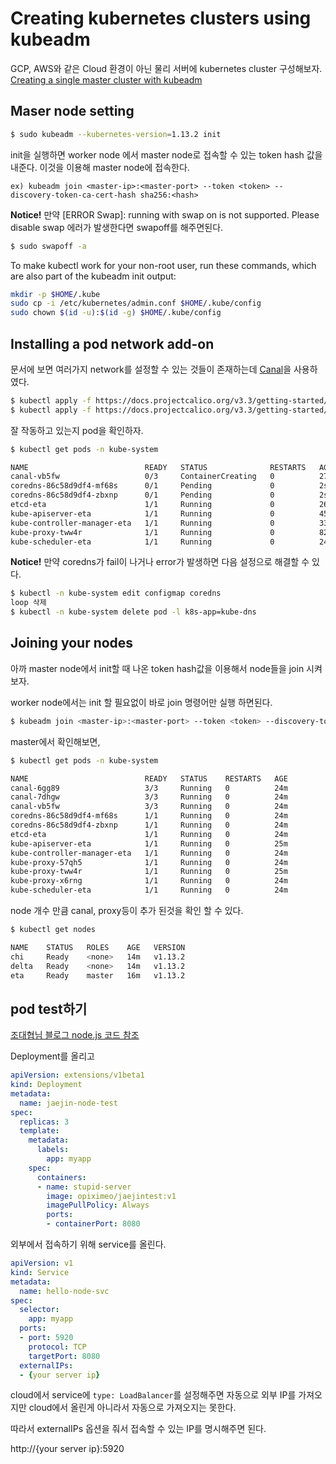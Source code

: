 # Creating kubernetes clusters using kubeadm


GCP, AWS와 같은 Cloud 환경이 아닌 물리 서버에 kubernetes cluster 구성해보자.
[Creating a single master cluster with kubeadm](https://kubernetes.io/docs/setup/independent/create-cluster-kubeadm/)

<!--more-->

## Maser node setting 

~~~bash
$ sudo kubeadm --kubernetes-version=1.13.2 init
~~~

init을 실행하면 worker node 에서 master node로 접속할 수 있는 token hash 값을 내준다. 이것을 이용해 master node에 접속한다.

`ex) kubeadm join <master-ip>:<master-port> --token <token> --discovery-token-ca-cert-hash sha256:<hash>`

**Notice!** 만약 [ERROR Swap]: running with swap on is not supported. Please disable swap 에러가 발생한다면 swapoff를 해주면된다.

~~~bash
$ sudo swapoff -a
~~~

To make kubectl work for your non-root user, run these commands, which are also part of the kubeadm init output:

~~~bash
mkdir -p $HOME/.kube
sudo cp -i /etc/kubernetes/admin.conf $HOME/.kube/config
sudo chown $(id -u):$(id -g) $HOME/.kube/config
~~~

## Installing a pod network add-on

문서에 보면 여러가지 network를 설정할 수 있는 것들이 존재하는데 [Canal](https://docs.projectcalico.org/v3.5/getting-started/kubernetes/installation/flannel)을 사용하였다.
 
~~~bash
$ kubectl apply -f https://docs.projectcalico.org/v3.3/getting-started/kubernetes/installation/hosted/canal/rbac.yaml
$ kubectl apply -f https://docs.projectcalico.org/v3.3/getting-started/kubernetes/installation/hosted/canal/canal.yaml
~~~

잘 작동하고 있는지 pod을 확인하자.

~~~bash
$ kubectl get pods -n kube-system

NAME                          READY   STATUS              RESTARTS   AGE
canal-vb5fw                   0/3     ContainerCreating   0          27s
coredns-86c58d9df4-mf68s      0/1     Pending             0          2s
coredns-86c58d9df4-zbxnp      0/1     Pending             0          2s
etcd-eta                      1/1     Running             0          26s
kube-apiserver-eta            1/1     Running             0          45s
kube-controller-manager-eta   1/1     Running             0          33s
kube-proxy-tww4r              1/1     Running             0          82s
kube-scheduler-eta            1/1     Running             0          24s
~~~

**Notice!** 만약 coredns가 fail이 나거나 error가 발생하면 다음 설정으로 해결할 수 있다.

~~~bash
$ kubectl -n kube-system edit configmap coredns
loop 삭제
$ kubectl -n kube-system delete pod -l k8s-app=kube-dns
~~~

## Joining your nodes

아까 master node에서 init할 때 나온 token hash값을 이용해서 node들을 join 시켜보자.

worker node에서는 init 할 필요없이 바로 join 명령어만 실행 하면된다.

~~~bash
$ kubeadm join <master-ip>:<master-port> --token <token> --discovery-token-ca-cert-hash sha256:<hash>
~~~

master에서 확인해보면,

~~~bash
$ kubectl get pods -n kube-system

NAME                          READY   STATUS    RESTARTS   AGE
canal-6gg89                   3/3     Running   0          24m
canal-7dhgw                   3/3     Running   0          24m
canal-vb5fw                   3/3     Running   0          24m
coredns-86c58d9df4-mf68s      1/1     Running   0          24m
coredns-86c58d9df4-zbxnp      1/1     Running   0          24m
etcd-eta                      1/1     Running   0          24m
kube-apiserver-eta            1/1     Running   0          25m
kube-controller-manager-eta   1/1     Running   0          24m
kube-proxy-57qh5              1/1     Running   0          24m
kube-proxy-tww4r              1/1     Running   0          25m
kube-proxy-x6rng              1/1     Running   0          24m
kube-scheduler-eta            1/1     Running   0          24m
~~~

node 개수 만큼 canal, proxy등이 추가 된것을 확인 할 수 있다.

~~~bash
$ kubectl get nodes

NAME    STATUS   ROLES    AGE   VERSION
chi     Ready    <none>   14m   v1.13.2
delta   Ready    <none>   14m   v1.13.2
eta     Ready    master   16m   v1.13.2
~~~

## pod test하기 

[조대협님 블로그 node.js 코드 참조](https://bcho.tistory.com/1261?category=731548)

Deployment를 올리고

~~~yaml
apiVersion: extensions/v1beta1
kind: Deployment
metadata:
  name: jaejin-node-test
spec:
  replicas: 3
  template:
    metadata:
      labels:
        app: myapp
    spec:
      containers:
      - name: stupid-server
        image: opiximeo/jaejintest:v1
        imagePullPolicy: Always
        ports:
        - containerPort: 8080
~~~

외부에서 접속하기 위해 service를 올린다.

~~~yaml
apiVersion: v1
kind: Service
metadata:
  name: hello-node-svc
spec:
  selector:
    app: myapp
  ports:
  - port: 5920
    protocol: TCP
    targetPort: 8080
  externalIPs:
  - {your server ip}
~~~

cloud에서 service에 `type: LoadBalancer`를 설정해주면 자동으로 외부 IP를 가져오지만 cloud에서 올린게 아니라서 자동으로 가져오지는 못한다.

따라서 externalIPs 옵션을 줘서 접속할 수 있는 IP를 명시해주면 된다.

http://{your server ip}:5920


